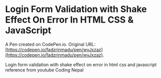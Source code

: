 # Login Form Validation with Shake Effect On Error In  HTML CSS & JavaScript

A Pen created on CodePen.io. Original URL: [https://codepen.io/fadzrinmadu/pen/wvJxzaz](https://codepen.io/fadzrinmadu/pen/wvJxzaz).

Login form validation with shake effect on error in html css and javascript reference from youtube Coding Nepal